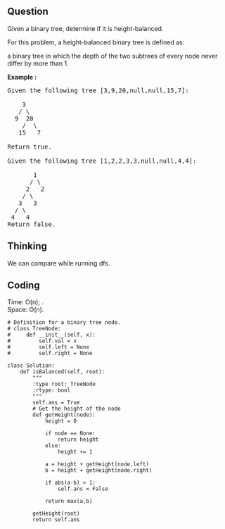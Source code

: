 ## Question
Given a binary tree, determine if it is height-balanced.<br>

For this problem, a height-balanced binary tree is defined as:<br>

a binary tree in which the depth of the two subtrees of every node never differ by more than 1.<br>

**Example :**
<pre>
Given the following tree [3,9,20,null,null,15,7]:

    3
   / \
  9  20
    /  \
   15   7
   
Return true.

Given the following tree [1,2,2,3,3,null,null,4,4]:

       1
      / \
     2   2
    / \
   3   3
  / \
 4   4
Return false.
</pre>


## Thinking
We can compare while running dfs.

## Coding
Time: O(n); . </br>
Space: O(n).
```python3
# Definition for a binary tree node.
# class TreeNode:
#     def __init__(self, x):
#         self.val = x
#         self.left = None
#         self.right = None

class Solution:
    def isBalanced(self, root):
        """
        :type root: TreeNode
        :rtype: bool
        """
        self.ans = True
        # Get the height of the node
        def getHeight(node):
            height = 0
            
            if node == None:
                return height
            else:
                height += 1
                
            a = height + getHeight(node.left)
            b = height + getHeight(node.right)
            
            if abs(a-b) > 1:
                self.ans = False

            return max(a,b)
        
        getHeight(root)
        return self.ans
        
```
